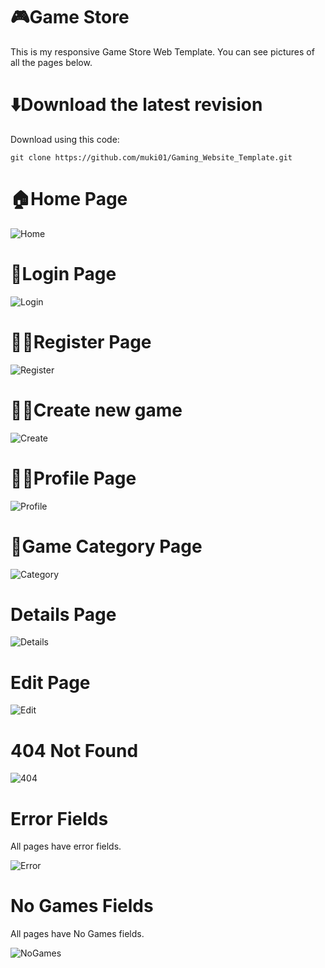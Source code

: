# 🎮Game Store
 This is my responsive Game Store Web Template. You can see pictures of all the pages below.

# ⬇️Download the latest revision
Download using this code:
```
git clone https://github.com/muki01/Gaming_Website_Template.git
```

# 🏠Home Page

  ![Home](https://github.com/muki01/Gaming_Website_Template/assets/75759731/ac804b68-06f3-4f84-9a46-fee686aff6e6)
  

# 🔑Login Page

![Login](https://github.com/muki01/Gaming_Website_Template/assets/75759731/a02700eb-b66d-45bf-8bc9-3f288db83bbb)


# ✍🏻Register Page
  
![Register](https://github.com/muki01/Gaming_Website_Template/assets/75759731/4f19d9eb-21ed-4093-8210-31fdb0cf97ba)


# ✍🏻Create new game

![Create](https://github.com/muki01/Gaming_Website_Template/assets/75759731/bc2163e5-9d3e-4f4d-bbfb-d6db61006467)


# 👨‍💻Profile Page

![Profile](https://github.com/muki01/Gaming_Website_Template/assets/75759731/278157c4-b639-4d28-ac04-a40f86edcef6)


# 🌴Game Category Page

![Category](https://github.com/muki01/Gaming_Website_Template/assets/75759731/60b196a8-5d60-4701-a027-17552f285f6d)


# Details Page
  
![Details](https://github.com/muki01/Gaming_Website_Template/assets/75759731/71ddf756-1be6-495b-8196-2b85a86f31de)


# Edit Page

![Edit](https://github.com/muki01/Gaming_Website_Template/assets/75759731/7418cfc7-dacc-4a23-a895-153c27a6051a)


# 404 Not Found

![404](https://github.com/muki01/Gaming_Website_Template/assets/75759731/ed6a8335-68f2-4682-a899-ce56fd209e64)

# Error Fields
All pages have error fields.

![Error](https://github.com/muki01/Gaming_Website_Template/assets/75759731/bac6b58e-ee60-445d-9630-b68768b3cddc)

# No Games Fields
All pages have No Games fields.

![NoGames](https://github.com/muki01/Gaming_Website_Template/assets/75759731/a21a45c6-06ce-4092-a0b7-d66205653c93)
